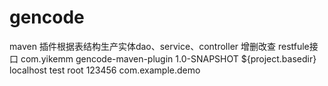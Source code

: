 # gencode
maven 插件根据表结构生产实体dao、service、controller 增删改查 restfule接口
<pwd>
            <plugin>
                <groupId>com.yikemm</groupId>
                <artifactId>gencode-maven-plugin</artifactId>
                <version>1.0-SNAPSHOT</version>
                <configuration>
                    <baseDir>${project.basedir}</baseDir>
                    <dbHost>localhost</dbHost>
                    <dbName>test</dbName>
                    <dbUser>root</dbUser>
                    <dbPwd>123456</dbPwd>
                    <basePackageName>com.example.demo</basePackageName>
                </configuration>
            </plugin>
</pwd>
